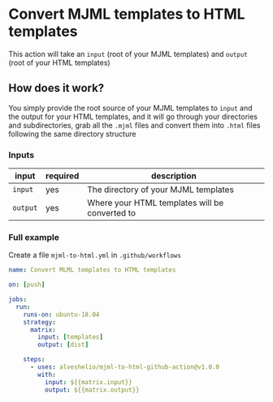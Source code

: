 # Convert MJML templates to HTML templates

This action will take an `input` (root of your MJML templates) and `output` (root of your HTML templates)

## How does it work?

You simply provide the root source of your MJML templates to `input` and the output for your HTML templates, and it will go through your directories and subdirectories, grab all the `.mjml` files and convert them into `.html` files following the same directory structure

### Inputs

| input    | required | description                                    |
|----------|----------|------------------------------------------------|
| `input`  | yes      | The directory of your MJML templates           |
| `output` | yes      | Where your HTML templates will be converted to |


### Full example

Create a file `mjml-to-html.yml` in `.github/workflows`

```yaml
name: Convert MLML templates to HTML templates

on: [push]

jobs:
  run:
    runs-on: ubuntu-18.04
    strategy:
      matrix:
        input: [templates]
        output: [dist]

    steps:
      - uses: alveshelio/mjml-to-html-github-action@v1.0.0
        with:
          input: ${{matrix.input}}
          output: ${{matrix.output}}
```
